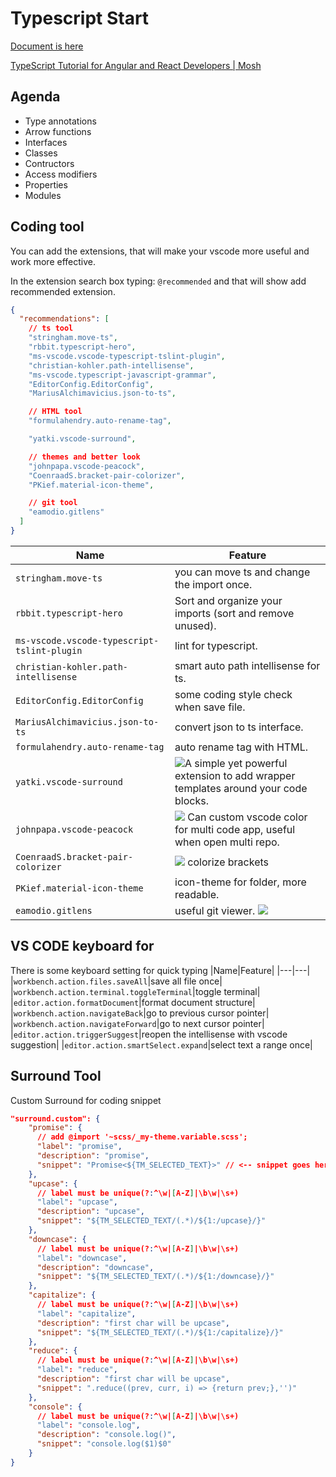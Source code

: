 # Typescript Start

[Document is here](https://docs.google.com/presentation/d/1bp23x6g_Q8hSs9rAiKCpGRw1BnMnHFvkSjlx9KahufY)

[TypeScript Tutorial for Angular and React Developers | Mosh](https://www.youtube.com/watch?v=NjN00cM18Z4&list=PLTjRvDozrdlxJjrQ4phZAUmiRn-HbK3M_)

## Agenda

* Type annotations
* Arrow functions
* Interfaces
* Classes
* Contructors
* Access modifiers
* Properties
* Modules


## Coding tool

You can add the extensions, that will make your vscode more useful and work more effective.

In the extension search box typing: `@recommended` and that will show add recommended extension.

```json
{
  "recommendations": [
    // ts tool
    "stringham.move-ts",
    "rbbit.typescript-hero",
    "ms-vscode.vscode-typescript-tslint-plugin",
    "christian-kohler.path-intellisense",
    "ms-vscode.typescript-javascript-grammar",
    "EditorConfig.EditorConfig",
    "MariusAlchimavicius.json-to-ts",

    // HTML tool
    "formulahendry.auto-rename-tag",

    "yatki.vscode-surround",

    // themes and better look
    "johnpapa.vscode-peacock",
    "CoenraadS.bracket-pair-colorizer",
    "PKief.material-icon-theme",

    // git tool
    "eamodio.gitlens"
  ]
}
```
|Name|Feature|
|---|---|
|`stringham.move-ts`| you can move ts and change the import once.|
|`rbbit.typescript-hero`| Sort and organize your imports (sort and remove unused).|
|`ms-vscode.vscode-typescript-tslint-plugin`|lint for typescript.|
|`christian-kohler.path-intellisense`|smart auto path intellisense for ts.|
|`EditorConfig.EditorConfig`|some coding style check when save file.|
|`MariusAlchimavicius.json-to-ts`|convert json to ts interface.|
|`formulahendry.auto-rename-tag`|auto rename tag with HTML.|
|`yatki.vscode-surround`|![](https://raw.githubusercontent.com/yatki/vscode-surround/master/images/demo.gif)A simple yet powerful extension to add wrapper templates around your code blocks.|
|`johnpapa.vscode-peacock`|![](https://raw.githubusercontent.com/johnpapa/vscode-peacock/master/resources/peacock-windows.png) Can custom vscode color for multi code app, useful when open multi repo.|
|`CoenraadS.bracket-pair-colorizer`|![](https://raw.githubusercontent.com/CoenraadS/BracketPair/master/images/activeScopeBorder.png) colorize brackets |
|`PKief.material-icon-theme`|icon-theme for folder, more readable.|
|`eamodio.gitlens`|useful git viewer. ![](https://raw.githubusercontent.com/eamodio/vscode-gitlens/master/images/docs/gitlens-preview.gif)|

## VS CODE keyboard for

There is some keyboard setting for quick typing
|Name|Feature|
|---|---|
|`workbench.action.files.saveAll`|save all file once|
|`workbench.action.terminal.toggleTerminal`|toggle terminal|
|`editor.action.formatDocument`|format document structure|
|`workbench.action.navigateBack`|go to previous cursor pointer|
|`workbench.action.navigateForward`|go to next cursor pointer|
|`editor.action.triggerSuggest`|reopen the intellisense with vscode suggestion|
|`editor.action.smartSelect.expand`|select text a range once|

## Surround Tool
Custom Surround for coding snippet
```json
"surround.custom": {
    "promise": {
      // add @import '~scss/_my-theme.variable.scss';
      "label": "promise",
      "description": "promise",
      "snippet": "Promise<${TM_SELECTED_TEXT}>" // <-- snippet goes here.
    },
    "upcase": {
      // label must be unique(?:^\w|[A-Z]|\b\w|\s+)
      "label": "upcase",
      "description": "upcase",
      "snippet": "${TM_SELECTED_TEXT/(.*)/${1:/upcase}/}"
    },
    "downcase": {
      // label must be unique(?:^\w|[A-Z]|\b\w|\s+)
      "label": "downcase",
      "description": "downcase",
      "snippet": "${TM_SELECTED_TEXT/(.*)/${1:/downcase}/}"
    },
    "capitalize": {
      // label must be unique(?:^\w|[A-Z]|\b\w|\s+)
      "label": "capitalize",
      "description": "first char will be upcase",
      "snippet": "${TM_SELECTED_TEXT/(.*)/${1:/capitalize}/}"
    },
    "reduce": {
      // label must be unique(?:^\w|[A-Z]|\b\w|\s+)
      "label": "reduce",
      "description": "first char will be upcase",
      "snippet": ".reduce((prev, curr, i) => {return prev;},'')"
    },
    "console": {
      // label must be unique(?:^\w|[A-Z]|\b\w|\s+)
      "label": "console.log",
      "description": "console.log()",
      "snippet": "console.log($1)$0"
    }
}
```
